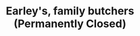---
title: "Earley's, family butchers (Permanently Closed)"
url: /barnham/earleys-family-butchers-permanently-closed/
shop: butcher
---